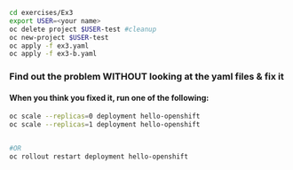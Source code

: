 ```bash
cd exercises/Ex3
export USER=<your name>
oc delete project $USER-test #cleanup
oc new-project $USER-test
oc apply -f ex3.yaml
oc apply -f ex3-b.yaml
```

### Find out the problem WITHOUT looking at the yaml files & fix it

#### When you think you fixed it, run one of the following:
```bash
oc scale --replicas=0 deployment hello-openshift
oc scale --replicas=1 deployment hello-openshift


#OR
oc rollout restart deployment hello-openshift 
```
